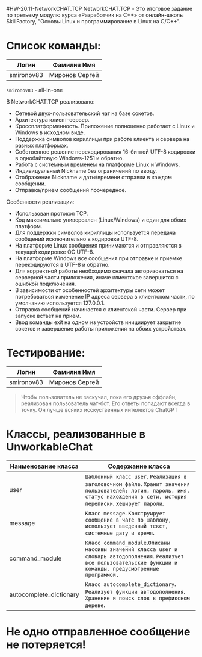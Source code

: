#HW-20.11-NetworkCHAT.TCP
NetworkCHAT.TCP - Это итоговое задание по третьему модулю курса «Разработчик на C++» от oнлайн-школы 
SkillFactory, "Основы Linux и программирование в Linux на C/С++".


#  Список команды:
|  Логин        |  Фамилия Имя 
| ------        | ------                                                   
| smironov83    | Миронов Сергей        

`smironov83` - all-in-one

В NetworkCHAT.TCP реализовано:
- Сетевой двух-пользовательский чат на базе сокетов.
- Архитектура клиент-сервер.
- Кроссплатформенность. Приложение полноценно работает с Linux и Windows в исходном виде.
- Поддержка символов кириллицы при работе клиента и сервера на разных платформах.
- Собственное решение перекодирования 16-битной UTF-8 кодировки в однобайтовую Windows-1251 и обратно.
- Работа с системным временем на платформе Linux и Windows.
- Индивидуальный Nickname без ограничений по вводу.
- Отображение Nickname и даты/времени отправки в каждом сообщении.
- Отправка/прием сообщений поочередное.

Особенности реализации:
- Использован протокол TCP.
- Код максимально универсален (Linux/Windows) и един для обоих платформ.
- Для поддержки символов кириллицы используется передача сообщений исключительно в кодировке UTF-8.
- На платформе Linux сообщения принимаются и отправляются в текущей кодировке ОС UTF-8.
- На платформе Windows все сообщения при отправке и приемке перекодируются в UTF-8 и обратно.
- Для корректной работы необходимо сначала авторизоваться на серверной части приложения, иначе клиентское завершится с ошибкой подключения.
- В зависимости от особенностей архитектуры сети может потребоваться изменение IP адреса сервера в клиентском части, по умолчанию используется 127.0.0.1.
- Отправка сообщений начинается с клиентской части. Сервер при запуске встает на прием.
- Ввод команды exit на одном из устройств инициирует закрытие сокетов и завершение работы приложения на обоих устройствах.

#  Тестирование:
|  Логин        |  Фамилия Имя 
| ------        | ------                                                   
| smironov83    | Миронов Сергей        



> Чтобы пользователь не заскучал, пока его друзья оффлайн, реализован пользователь чат-бот. 
> Его ответы попадают всегда в точку. 
> Он лучше всяких исскуственных интелектов ChatGPT

#  Классы, реализованные в UnworkableChat

| Наименование класса	  | Содержание класса																																								|
| ------				  | ------																																											|
| user					  | `Шаблонный класс user`. `Реализация в заголовочном файле`. `Хранит значения пользователей: логин, пароль, имя, статус нахождения в сети, история переписки`. `Хеширует пароли`. |
| message				  | `Класс message`. `Конструирует сообщение в чате по шаблону, использует введенный текст, системные дату и время`.																|
| command_module		  | `Класс command_module`.`Описаны массивы значений класса user и словарь автодополнения`.	`Реализует все пользовательские функции и команды, предусмотренные программой.`			|
| autocomplete_dictionary | `Класс autocomplete_dictionary`. `Реализует функции автодополнения`. `Хранение и поиск слов в префиксном дереве`.																|

#  Не одно отправленное сообщение не потеряется!
